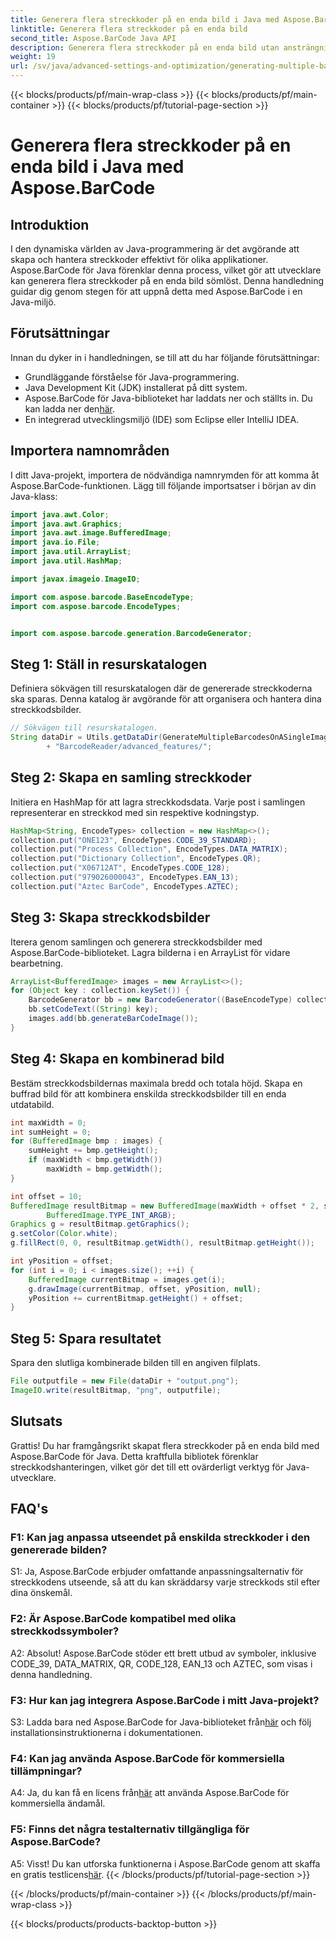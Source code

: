 ```yaml
---
title: Generera flera streckkoder på en enda bild i Java med Aspose.BarCode
linktitle: Generera flera streckkoder på en enda bild
second_title: Aspose.BarCode Java API
description: Generera flera streckkoder på en enda bild utan ansträngning med Aspose.BarCode för Java. Följ vår steg-för-steg-guide för sömlös integration.
weight: 19
url: /sv/java/advanced-settings-and-optimization/generating-multiple-barcodes-single-image/
---
```


{{< blocks/products/pf/main-wrap-class >}}
{{< blocks/products/pf/main-container >}}
{{< blocks/products/pf/tutorial-page-section >}}

# Generera flera streckkoder på en enda bild i Java med Aspose.BarCode

## Introduktion

I den dynamiska världen av Java-programmering är det avgörande att skapa och hantera streckkoder effektivt för olika applikationer. Aspose.BarCode för Java förenklar denna process, vilket gör att utvecklare kan generera flera streckkoder på en enda bild sömlöst. Denna handledning guidar dig genom stegen för att uppnå detta med Aspose.BarCode i en Java-miljö.

## Förutsättningar

Innan du dyker in i handledningen, se till att du har följande förutsättningar:

- Grundläggande förståelse för Java-programmering.
- Java Development Kit (JDK) installerat på ditt system.
- Aspose.BarCode för Java-biblioteket har laddats ner och ställts in. Du kan ladda ner den[här](https://releases.aspose.com/barcode/java/).
- En integrerad utvecklingsmiljö (IDE) som Eclipse eller IntelliJ IDEA.

## Importera namnområden

I ditt Java-projekt, importera de nödvändiga namnrymden för att komma åt Aspose.BarCode-funktionen. Lägg till följande importsatser i början av din Java-klass:

```java
import java.awt.Color;
import java.awt.Graphics;
import java.awt.image.BufferedImage;
import java.io.File;
import java.util.ArrayList;
import java.util.HashMap;

import javax.imageio.ImageIO;

import com.aspose.barcode.BaseEncodeType;
import com.aspose.barcode.EncodeTypes;


import com.aspose.barcode.generation.BarcodeGenerator;
```

## Steg 1: Ställ in resurskatalogen

Definiera sökvägen till resurskatalogen där de genererade streckkoderna ska sparas. Denna katalog är avgörande för att organisera och hantera dina streckkodsbilder.

```java
// Sökvägen till resurskatalogen.
String dataDir = Utils.getDataDir(GenerateMultipleBarcodesOnASingleImage.class)
        + "BarcodeReader/advanced_features/";
```

## Steg 2: Skapa en samling streckkoder

Initiera en HashMap för att lagra streckkodsdata. Varje post i samlingen representerar en streckkod med sin respektive kodningstyp.

```java
HashMap<String, EncodeTypes> collection = new HashMap<>();
collection.put("ONE123", EncodeTypes.CODE_39_STANDARD);
collection.put("Process Collection", EncodeTypes.DATA_MATRIX);
collection.put("Dictionary Collection", EncodeTypes.QR);
collection.put("X06712AT", EncodeTypes.CODE_128);
collection.put("979026000043", EncodeTypes.EAN_13);
collection.put("Aztec BarCode", EncodeTypes.AZTEC);
```

## Steg 3: Skapa streckkodsbilder

Iterera genom samlingen och generera streckkodsbilder med Aspose.BarCode-biblioteket. Lagra bilderna i en ArrayList för vidare bearbetning.

```java
ArrayList<BufferedImage> images = new ArrayList<>();
for (Object key : collection.keySet()) {
    BarcodeGenerator bb = new BarcodeGenerator((BaseEncodeType) collection.get(key));
    bb.setCodeText((String) key);
    images.add(bb.generateBarCodeImage());
}
```

## Steg 4: Skapa en kombinerad bild

Bestäm streckkodsbildernas maximala bredd och totala höjd. Skapa en buffrad bild för att kombinera enskilda streckkodsbilder till en enda utdatabild.

```java
int maxWidth = 0;
int sumHeight = 0;
for (BufferedImage bmp : images) {
    sumHeight += bmp.getHeight();
    if (maxWidth < bmp.getWidth())
        maxWidth = bmp.getWidth();
}

int offset = 10;
BufferedImage resultBitmap = new BufferedImage(maxWidth + offset * 2, sumHeight + offset * images.size(),
        BufferedImage.TYPE_INT_ARGB);
Graphics g = resultBitmap.getGraphics();
g.setColor(Color.white);
g.fillRect(0, 0, resultBitmap.getWidth(), resultBitmap.getHeight());

int yPosition = offset;
for (int i = 0; i < images.size(); ++i) {
    BufferedImage currentBitmap = images.get(i);
    g.drawImage(currentBitmap, offset, yPosition, null);
    yPosition += currentBitmap.getHeight() + offset;
}
```
## Steg 5: Spara resultatet

Spara den slutliga kombinerade bilden till en angiven filplats.

```java
File outputfile = new File(dataDir + "output.png");
ImageIO.write(resultBitmap, "png", outputfile);
```

## Slutsats

Grattis! Du har framgångsrikt skapat flera streckkoder på en enda bild med Aspose.BarCode för Java. Detta kraftfulla bibliotek förenklar streckkodshanteringen, vilket gör det till ett ovärderligt verktyg för Java-utvecklare.

## FAQ's

### F1: Kan jag anpassa utseendet på enskilda streckkoder i den genererade bilden?

S1: Ja, Aspose.BarCode erbjuder omfattande anpassningsalternativ för streckkodens utseende, så att du kan skräddarsy varje streckkods stil efter dina önskemål.

### F2: Är Aspose.BarCode kompatibel med olika streckkodssymboler?

A2: Absolut! Aspose.BarCode stöder ett brett utbud av symboler, inklusive CODE_39, DATA_MATRIX, QR, CODE_128, EAN_13 och AZTEC, som visas i denna handledning.

### F3: Hur kan jag integrera Aspose.BarCode i mitt Java-projekt?

 S3: Ladda bara ned Aspose.BarCode for Java-biblioteket från[här](https://releases.aspose.com/barcode/java/) och följ installationsinstruktionerna i dokumentationen.

### F4: Kan jag använda Aspose.BarCode för kommersiella tillämpningar?

 A4: Ja, du kan få en licens från[här](https://purchase.aspose.com/buy) att använda Aspose.BarCode för kommersiella ändamål.

### F5: Finns det några testalternativ tillgängliga för Aspose.BarCode?

 A5: Visst! Du kan utforska funktionerna i Aspose.BarCode genom att skaffa en gratis testlicens[här](https://releases.aspose.com/).
{{< /blocks/products/pf/tutorial-page-section >}}

{{< /blocks/products/pf/main-container >}}
{{< /blocks/products/pf/main-wrap-class >}}

{{< blocks/products/products-backtop-button >}}
